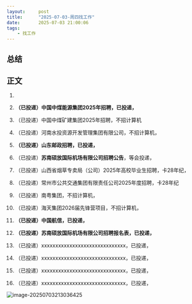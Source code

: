 ```yaml
---
layout:     post
title:      "2025-07-03-周四找工作"
date:       2025-07-03 21:00:06
tags:
    - 找工作
---
```


## 总结




## 正文

1. 

1. **（已投递）中国中煤能源集团2025年招聘，已投递，**

1. （已投递）中国中煤矿建集团2025年招聘，不招计算机

1. （已投递）河南水投资源开发管理集团有限公司，不招计算机，

1. **（已投递）山东邮政招聘，已投递，**

1. （已投递）**苏南硕放国际机场有限公司招聘公告**，等会投递，

1. （已投递）山西省烟草专卖局（公司）2025年高校毕业生招聘，卡28年纪，

1. （已投递）常州市公共交通集团有限责任公司2025年度招聘，卡28年纪

1. （已投递）南粤集团，不招计算机，

1. （已投递）海天集团2026届先锋营项目，不招计算机，

1. **（已投递）中国航信，已投递，**

1. **（已投递）苏南硕放国际机场有限公司招聘报名表，已投递，**

1. （已投递）xxxxxxxxxxxxxxxxxxxxxxxxxxxxxx，已投递，

1. （已投递）xxxxxxxxxxxxxxxxxxxxxxxxxxxxxx，已投递，

1. （已投递）xxxxxxxxxxxxxxxxxxxxxxxxxxxxxx，已投递，

1. （已投递）xxxxxxxxxxxxxxxxxxxxxxxxxxxxxx，已投递，



![image-20250703213036425](C:\Users\Administrator\AppData\Roaming\Typora\typora-user-images\image-20250703213036425.png)





